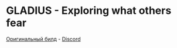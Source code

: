 # GLADIUS - Exploring what others fear

[Оригинальный билд](http://github.com/Baystation12/Baystation12/) - [Discord](https://discord.gg/targbMS)
